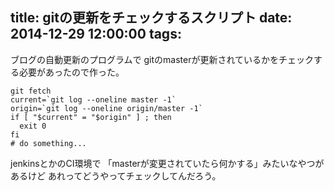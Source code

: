 title: gitの更新をチェックするスクリプト
date: 2014-12-29 12:00:00
tags:
---
ブログの自動更新のプログラムで
gitのmasterが更新されているかをチェックする必要があったので作った。

```
git fetch
current=`git log --oneline master -1`
origin=`git log --oneline origin/master -1`
if [ "$current" = "$origin" ] ; then
  exit 0
fi
# do something...
```

jenkinsとかのCI環境で
「masterが変更されていたら何かする」みたいなやつがあるけど
あれってどうやってチェックしてんだろう。
